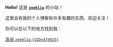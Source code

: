 **Hello!** 这是 **[`zeekliu`](https://www.luogu.com.cn/user/474925)** 的小站！

这里会有我的个人博客和许多有趣的东西，欢迎关注！

你可以在以下的地方找到我：

[洛谷 `zeekliu` `(UID=474925)`](https://www.luogu.com.cn/user/474925)
